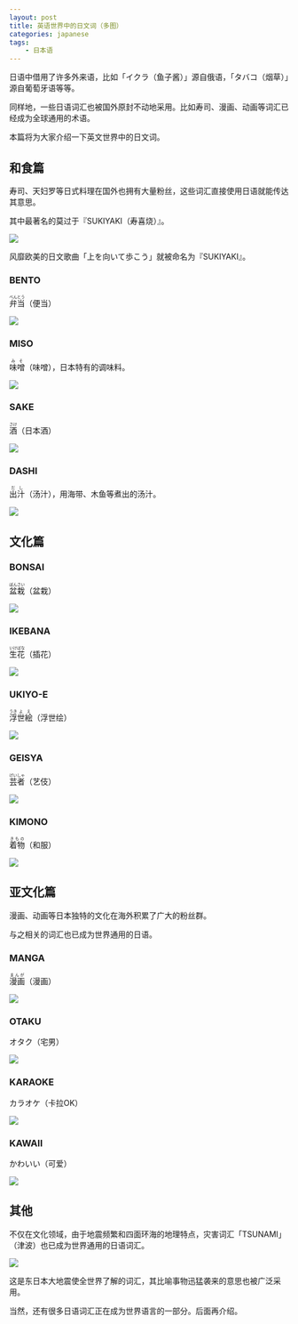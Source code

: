 ```yaml
---
layout: post
title: 英语世界中的日文词（多图）
categories: japanese
tags:
    - 日本语
---
```


日语中借用了许多外来语，比如「イクラ<span class='more'>（鱼子酱）</span>」源自俄语，「タバコ<span class='more'>（烟草）</span>」源自葡萄牙语等等。

同样地，一些日语词汇也被国外原封不动地采用。比如寿司、漫画、动画等词汇已经成为全球通用的术语。

本篇将为大家介绍一下英文世界中的日文词。

## 和食篇

寿司、天妇罗等日式料理在国外也拥有大量粉丝，这些词汇直接使用日语就能传达其意思。

其中最著名的莫过于『SUKIYAKI<span class='more'>（寿喜烧）</span>』。

![](/assets/images/japanese-english/sukiyaki.jpeg)

风靡欧美的日文歌曲「上を向いて歩こう」就被命名为『SUKIYAKI』。

### BENTO

<ruby>弁当<rt>べんとう</rt></ruby><span class='more'>（便当）</span>

![](/assets/images/japanese-english/bento.jpeg)

### MISO

<ruby>味噌<rt>みそ</rt></ruby><span class='more'>（味噌）</span>，日本特有的调味料。

![](/assets/images/japanese-english/miso.jpeg)

### SAKE

<ruby>酒<rt>さけ</rt></ruby><span class='more'>（日本酒）</span>

![](/assets/images/japanese-english/sake.jpeg)

### DASHI

<ruby>出汁<rt>だし</rt></ruby><span class='more'>（汤汁）</span>，用海带、木鱼等煮出的汤汁。

![](/assets/images/japanese-english/dashi.jpeg)

## 文化篇

### BONSAI

<ruby>盆栽<rt>ぼんさい</rt></ruby><span class='more'>（盆栽）</span>

![](/assets/images/japanese-english/bonsai.jpeg)

### IKEBANA

<ruby>生花<rt>いけばな</rt></ruby><span class='more'>（插花）</span>

![](/assets/images/japanese-english/ikebana.jpeg)

### UKIYO-E

<ruby>浮<rt>うき</rt>世<rt>よ</rt>絵<rt>え</rt></ruby>（浮世绘）

![](/assets/images/japanese-english/ukiyoe.jpeg)

### GEISYA

<ruby>芸者<rt>げいしゃ</rt></ruby><span class='more'>（艺伎）</span>

![](/assets/images/japanese-english/geisya.jpeg)

### KIMONO

<ruby>着物<rt>きもの</rt></ruby><span class='more'>（和服）</span>

![](/assets/images/japanese-english/kimono.webp)

## 亚文化篇

漫画、动画等日本独特的文化在海外积累了广大的粉丝群。

与之相关的词汇也已成为世界通用的日语。

### MANGA

<ruby>漫画<rt>まんが</rt></ruby><span class='more'>（漫画）</span>

![](/assets/images/japanese-english/manga.webp)

### OTAKU

オタク<span class='more'>（宅男）</span>

![](/assets/images/japanese-english/otaku.jpeg)

### KARAOKE

カラオケ<span class='more'>（卡拉OK）</span>

![](/assets/images/japanese-english/karaoke.webp)

### KAWAII

かわいい<span class='more'>（可爱）</span>

![](/assets/images/japanese-english/kawaii.jpeg)

## 其他

不仅在文化领域，由于地震频繁和四面环海的地理特点，灾害词汇「TSUNAMI」<span class='more'>（津波）</span>也已成为世界通用的日语词汇。

![](/assets/images/japanese-english/tsunami.jpeg)

这是东日本大地震使全世界了解的词汇，其比喻事物迅猛袭来的意思也被广泛采用。

当然，还有很多日语词汇正在成为世界语言的一部分。后面再介绍。